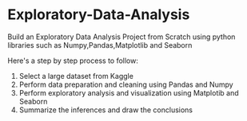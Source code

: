 # Exploratory-Data-Analysis
Build an Exploratory Data Analysis Project from Scratch using python libraries such as Numpy,Pandas,Matplotlib and Seaborn

Here's a step by step process to follow:
1. Select a large dataset from Kaggle
2. Perform data preparation and cleaning using Pandas and Numpy
3. Perform exploratory analysis and visualization using Matplotib and Seaborn
4. Summarize the inferences and draw the conclusions
